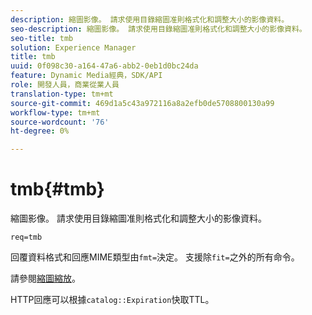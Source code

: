```yaml
---
description: 縮圖影像。 請求使用目錄縮圖准則格式化和調整大小的影像資料。
seo-description: 縮圖影像。 請求使用目錄縮圖准則格式化和調整大小的影像資料。
seo-title: tmb
solution: Experience Manager
title: tmb
uuid: 0f098c30-a164-47a6-abb2-0eb1d0bc24da
feature: Dynamic Media經典，SDK/API
role: 開發人員，商業從業人員
translation-type: tm+mt
source-git-commit: 469d1a5c43a972116a8a2efb0de5708800130a99
workflow-type: tm+mt
source-wordcount: '76'
ht-degree: 0%

---
```



# tmb{#tmb}

縮圖影像。 請求使用目錄縮圖准則格式化和調整大小的影像資料。

`req=tmb`

回覆資料格式和回應MIME類型由`fmt=`決定。 支援除`fit=`之外的所有命令。

請參閱[縮圖縮放](../../../../../../is-api/http-ref/image-serving-api-ref/c-http-protocol-reference/c-notes-on-server-behavior/r-thumbnail-scaling.md#reference-0f71817f721d4913b34816758d69b07f)。

HTTP回應可以根據`catalog::Expiration`快取TTL。
